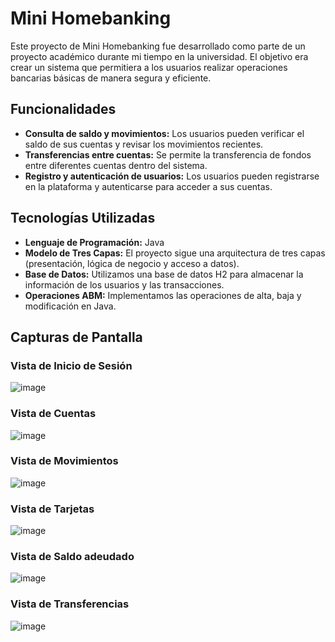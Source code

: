 # Mini Homebanking

Este proyecto de Mini Homebanking fue desarrollado como parte de un proyecto académico durante mi tiempo en la universidad. El objetivo era crear un sistema que permitiera a los usuarios realizar operaciones bancarias básicas de manera segura y eficiente.

## Funcionalidades

- **Consulta de saldo y movimientos:** Los usuarios pueden verificar el saldo de sus cuentas y revisar los movimientos recientes.
- **Transferencias entre cuentas:** Se permite la transferencia de fondos entre diferentes cuentas dentro del sistema.
- **Registro y autenticación de usuarios:** Los usuarios pueden registrarse en la plataforma y autenticarse para acceder a sus cuentas.

## Tecnologías Utilizadas

- **Lenguaje de Programación:** Java
- **Modelo de Tres Capas:** El proyecto sigue una arquitectura de tres capas (presentación, lógica de negocio y acceso a datos).
- **Base de Datos:** Utilizamos una base de datos H2 para almacenar la información de los usuarios y las transacciones.
- **Operaciones ABM:** Implementamos las operaciones de alta, baja y modificación en Java.

## Capturas de Pantalla

### Vista de Inicio de Sesión
![image](https://github.com/user-attachments/assets/1af1547c-3f3c-4600-bf17-88d8b5c73481)

### Vista de Cuentas
![image](https://github.com/user-attachments/assets/3e67e7c0-cee9-4761-b38d-d213c3ee2756)

### Vista de Movimientos
![image](https://github.com/user-attachments/assets/3ffa8f46-099b-4a19-8c8f-232ce1a9df48)

### Vista de Tarjetas
![image](https://github.com/user-attachments/assets/27c7fe8d-7b3f-4426-925f-5ea4b5deea9d)
### Vista de Saldo adeudado
![image](https://github.com/user-attachments/assets/24e360b0-d4e7-4691-a628-2c92ff1d90d4)

### Vista de Transferencias
![image](https://github.com/user-attachments/assets/c74439f6-3778-4d35-b59e-dac543250558)





